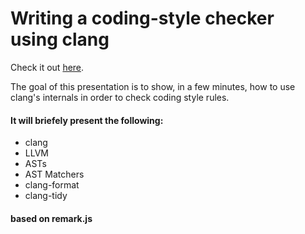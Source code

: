 # Writing a coding-style checker using clang

Check it out [here](https://thegameg.github.io/coding-style-checker/).

The goal of this presentation is to show, in a few minutes, how to use clang's
internals in order to check coding style rules.

#### It will briefely present the following:

* clang
* LLVM
* ASTs
* AST Matchers
* clang-format
* clang-tidy

#### based on remark.js
